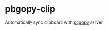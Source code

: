 # pbgopy-clip

Automatically sync clipboard with [pbgopy](https://github.com/nakabonne/pbgopy) server
